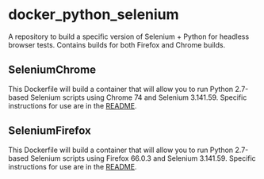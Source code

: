 # docker_python_selenium

A repository to build a specific version of Selenium + Python for headless browser tests. Contains builds for both Firefox and Chrome builds.

## SeleniumChrome

This Dockerfile will build a container that will allow you to run Python 2.7-based Selenium scripts using Chrome 74 and Selenium 3.141.59. Specific instructions for use are in the [README](SeleniumChrome/README.md).

## SeleniumFirefox

This Dockerfile will build a container that will allow you to run Python 2.7-based Selenium scripts using Firefox 66.0.3 and Selenium 3.141.59. Specific instructions for use are in the [README](SeleniumFirefox/README.md).